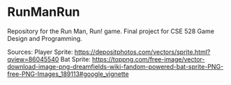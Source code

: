 # RunManRun
Repository for the Run Man, Run! game. Final project for CSE 528 Game Design and Programming.

Sources:
Player Sprite: https://depositphotos.com/vectors/sprite.html?qview=86045540
Bat Sprite: https://toppng.com/free-image/vector-download-image-png-dreamfields-wiki-fandom-powered-bat-sprite-PNG-free-PNG-Images_189113#google_vignette
